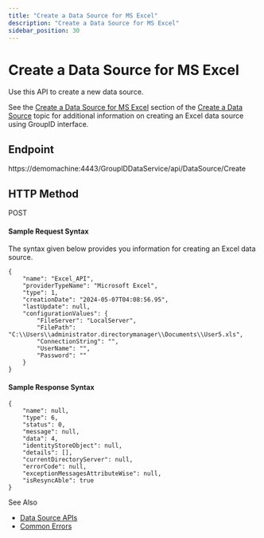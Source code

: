```yaml
---
title: "Create a Data Source for MS Excel"
description: "Create a Data Source for MS Excel"
sidebar_position: 30
---
```


# Create a Data Source for MS Excel

Use this API to create a new data source.

See the
[Create a Data Source for MS Excel](/docs/directorymanager/11.0/admincenter/datasource/create.md#create-a-data-source-for-ms-excel)
section of the
[Create a Data Source](/docs/directorymanager/11.0/admincenter/datasource/create.md) topic
for additional information on creating an Excel data source using GroupID interface.

## Endpoint

https://demomachine:4443/GroupIDDataService/api/DataSource/Create

## HTTP Method

POST

#### Sample Request Syntax

The syntax given below provides you information for creating an Excel data source.

```
{
    "name": "Excel_API",
    "providerTypeName": "Microsoft Excel",
    "type": 1,
    "creationDate": "2024-05-07T04:08:56.95",
    "lastUpdate": null,
    "configurationValues": {
        "FileServer": "LocalServer",
        "FilePath": "C:\\Users\\administrator.directorymanager\\Documents\\User5.xls",
        "ConnectionString": "",
        "UserName": "",
        "Password": ""
    }
}
```

#### Sample Response Syntax

```
{
    "name": null,
    "type": 6,
    "status": 0,
    "message": null,
    "data": 4,
    "identityStoreObject": null,
    "details": [],
    "currentDirectoryServer": null,
    "errorCode": null,
    "exceptionMessagesAttributeWise": null,
    "isResyncAble": true
}
```

See Also

- [Data Source APIs](/docs/directorymanager/11.0/apis/datasource/datasourceapis.md)
- [Common Errors](/docs/directorymanager/11.0/apis/commonerrors.md)
